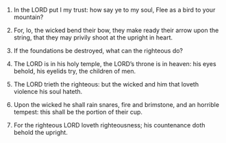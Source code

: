 1. In the LORD put I my trust: how say ye to my soul, Flee as a bird
to your mountain?

2. For, lo, the wicked bend their bow, they make ready their arrow
upon the string, that they may privily shoot at the upright in heart.

3. If the foundations be destroyed, what can the righteous do?

4. The LORD is in his holy temple, the LORD’s throne is in heaven:
his eyes behold, his eyelids try, the children of men.

5. The LORD trieth the righteous: but the wicked and him that loveth
violence his soul hateth.

6. Upon the wicked he shall rain snares, fire and brimstone, and an
horrible tempest: this shall be the portion of their cup.

7. For the righteous LORD loveth righteousness; his countenance doth
behold the upright.